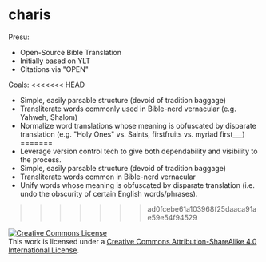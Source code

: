 # charis

Presu:
* Open-Source Bible Translation
* Initially based on YLT
* Citations via "OPEN"

Goals:
<<<<<<< HEAD
* Simple, easily parsable structure (devoid of tradition baggage)
* Transliterate words commonly used in Bible-nerd vernacular (e.g. Yahweh, Shalom)
* Normalize word translations whose meaning is obfuscated by disparate translation (e.g. "Holy Ones" vs. Saints, firstfruits vs. myriad first___)
=======
* Leverage version control tech to give both dependability and visibility to the process.
* Simple, easily parsable structure (devoid of tradition baggage)
* Transliterate words common in Bible-nerd vernacular
* Unify words whose meaning is obfuscated by disparate translation (i.e. undo the obscurity of certain English words/phrases).
>>>>>>> ad0fcebe61a103968f25daaca91ae59e54f94529


<a rel="license" href="http://creativecommons.org/licenses/by-sa/4.0/"><img alt="Creative Commons License" style="border-width:0" src="https://i.creativecommons.org/l/by-sa/4.0/88x31.png" /></a><br />This work is licensed under a <a rel="license" href="http://creativecommons.org/licenses/by-sa/4.0/">Creative Commons Attribution-ShareAlike 4.0 International License</a>.
